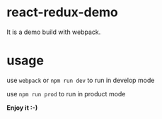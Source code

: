# react-redux-demo
It is a demo build with webpack.

# usage
use `webpack` or `npm run dev` to run in develop mode

use `npm run prod` to run in product mode


**Enjoy it :-)**
